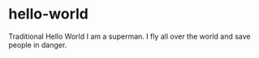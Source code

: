 # hello-world
Traditional Hello World
I am a superman. I fly all over the world and save people in danger.
